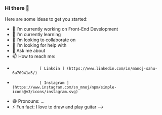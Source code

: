 ### Hi there 👋

Here are some ideas to get you started:

- 🔭 I’m currently working on Front-End Development
- 🌱 I’m currently learning 
- 👯 I’m looking to collaborate on 
- 🤔 I’m looking for help with 
- 💬 Ask me about 
- 📫 How to reach me:
-                 [ Linkdin ] (https://www.linkedin.com/in/manoj-sahu-6a70941a5/)
-                 [ Instagram ] (https://www.instagram.com/sn_mnoj/npm/simple-icons@v3/icons/instagram.svg)
- 😄 Pronouns: ...
- ⚡ Fun fact: I love to draw and play guitar
-->
